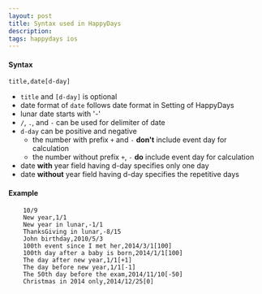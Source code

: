 ```yaml
---
layout: post
title: Syntax used in HappyDays
description: 
tags: happydays ios
---
```


#### Syntax
`title,date[d-day]`

- `title` and `[d-day]` is optional
- date format of `date` follows date format  in Setting of HappyDays
- lunar date starts with '-'
- `/`, `.`, and `-` can be used for delimiter of date
- `d-day` can be positive and negative
  - the number with prefix `+` and `-` **don't** include event day for calculation
  - the number without prefix `+`, `-` **do** include event day for calculation
- date **with** year field having d-day specifies only one day
- date **without** year field having d-day specifies the repetitive days

#### Example

```
	10/9
	New year,1/1
	New year in lunar,-1/1
	ThanksGiving in lunar,-8/15
	John birthday,2010/5/3
	100th event since I met her,2014/3/1[100]
	100th day after a baby is born,2014/1/1[100]
	The day after new year,1/1[+1]
	The day before new year,1/1[-1]
	The 50th day before the exam,2014/11/10[-50]
	Christmas in 2014 only,2014/12/25[0]
```

